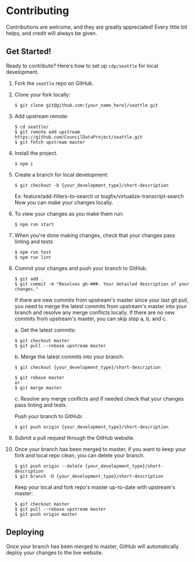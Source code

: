 # Contributing

Contributions are welcome, and they are greatly appreciated! Every little bit
helps, and credit will always be given.

## Get Started!
Ready to contribute? Here's how to set up `cdp/seattle` for local development.

1. Fork the `seattle` repo on GitHub.

2. Clone your fork locally:
    ```
    $ git clone git@github.com:{your_name_here}/seattle.git
    ```

3. Add upstream remote:
    ```
    $ cd seattle/
    $ git remote add upstream https://github.com/CouncilDataProject/seattle.git
    $ git fetch upstream master
    ```

4. Install the project.
    ```
    $ npm i
    ```

5. Create a branch for local development:
    ```
    $ git checkout -b {your_development_type}/short-description
    ```

    Ex: feature/add-filters-to-search or bugfix/virtualize-transcript-search<br>
    Now you can make your changes locally.

6. To view your changes as you make them run:
    ```
    $ npm run start
    ```

7. When you're done making changes, check that your changes pass linting and tests
    ```
    $ npm run test
    $ npm run lint
    ```

8. Commit your changes and push your branch to GitHub.
    ```
    $ git add .
    $ git commit -m "Resolves gh-###. Your detailed description of your changes."
    ```
    If there are new commits from upstream's master since your last git pull, you need to merge the latest commits from upstream's master into your branch and resolve any merge conflicts locally. If there are no new commits from upstream's master, you can skip step a, b, and c.

    a. Get the latest commits:
    ```
    $ git checkout master
    $ git pull --rebase upstream master
    ```

    b. Merge the latest commits into your branch:
    ```
    $ git checkout {your_development_type}/short-description

    $ git rebase master
    or
    $ git merge master
    ```
    
    c. Resolve any merge conflicts and if needed check that your changes pass linting and tests.
    
    Push your branch to GitHub:
    ```
    $ git push origin {your_development_type}/short-description
    ```

9. Submit a pull request through the GitHub website.

10. Once your branch has been merged to master, if you want to keep your fork and local repo clean, you can delete your branch.
    ```
    $ git push origin --delete {your_development_type}/short-description
    $ git branch -D {your_development_type}/short-description
    ```
 
    Keep your local and fork repo's master up-to-date with upstream's master:
    ```
    $ git checkout master
    $ git pull --rebase upstream master
    $ git push origin master
    ```

## Deploying

Once your branch has been merged to master, GitHub will automatically deploy your changes to the live website.
